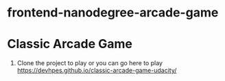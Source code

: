 # frontend-nanodegree-arcade-game

# Classic Arcade Game

1) Clone the project to play or you can go here to play https://devhpes.github.io/classic-arcade-game-udacity/

